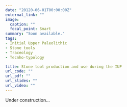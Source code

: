 ```yaml
---
date: "20120-06-01T00:00:00Z"
external_link: ""
image:
  caption: ""
  focal_point: Smart
summary: "Soon available."
tags:
- Initial Upper Paleolithic
- Stone tools
- Traceology
- Tecnho-typology

title: Stone tool production and use during the IUP
url_code: ""
url_pdf: ""
url_slides: ""
url_video: ""
---
```


Under construction...
